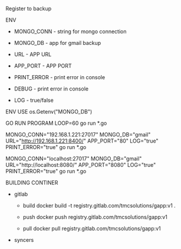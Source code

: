 Register to backup

ENV
- MONGO_CONN    - string for mongo connection
- MONGO_DB      - app for gmail backup
- URL           - APP URL
- APP_PORT      - APP PORT

- PRINT_ERROR   - print error in console
- DEBUG         - print error in console
- LOG           - true/false

ENV USE
os.Getenv("MONGO_DB")

GO RUN PROGRAM
LOOP=60 go run *.go


MONGO_CONN="192.168.1.221:27017" MONGO_DB="gmail" URL="http://192.168.1.221:8400/" APP_PORT="80" LOG="true" PRINT_ERROR="true" go run *.go

MONGO_CONN="localhost:27017" MONGO_DB="gmail" URL="http://localhost:8080/" APP_PORT="8080" LOG="true" PRINT_ERROR="true" go run *.go

BUILDING CONTINER

- gitlab

    - build
    docker build -t registry.gitlab.com/tmcsolutions/gapp:v1 .

    - push
    docker push registry.gitlab.com/tmcsolutions/gapp:v1 

    - pull
    docker pull registry.gitlab.com/tmcsolutions/gapp:v1


- syncers



